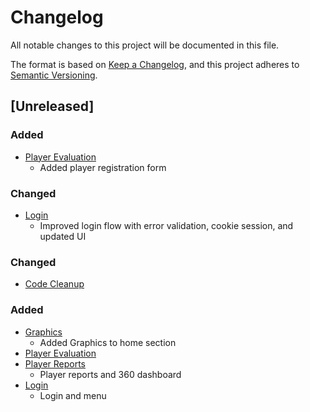 # Changelog

All notable changes to this project will be documented in this file.

The format is based on [Keep a Changelog](https://keepachangelog.com/en/1.1.0/),
and this project adheres to [Semantic Versioning](https://semver.org/spec/v2.0.0.html).

## [Unreleased]

### Added
- [Player Evaluation](https://trello.com/c/4nMRTyJg/9-a%C3%B1adir-formulario-de-registro-de-jugadores)
    - Added player registration form

### Changed
- [Login](https://trello.com/c/ORrbIGch/6-mejorar-login)
    - Improved login flow with error validation, cookie session, and updated UI 

### Changed
- [Code Cleanup](https://trello.com/c/JfXHt5tB/7-limpieza-y-ajustes-de-codigo)

### Added
- [Graphics](https://trello.com/c/PN2xmIyr/10-graficos-en-el-home)
    - Added Graphics to home section
- [Player Evaluation](https://trello.com/c/4nMRTyJg/9-a%C3%B1adir-formulario-de-registro-de-jugadores)
- [Player Reports](https://trello.com/c/LdtXga0f/4-dise%C3%B1ar-layout-visual-para-ficha-de-jugador)
    - Player reports and 360 dashboard
- [Login](https://trello.com/c/TOqsAhot/1-login)
    - Login and menu